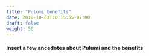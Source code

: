 ```yaml
---
title: "Pulumi benefits"
date: 2018-10-03T10:15:55-07:00
draft: false
weight: 50
---
```


#### Insert a few ancedotes about Pulumi and the benefits